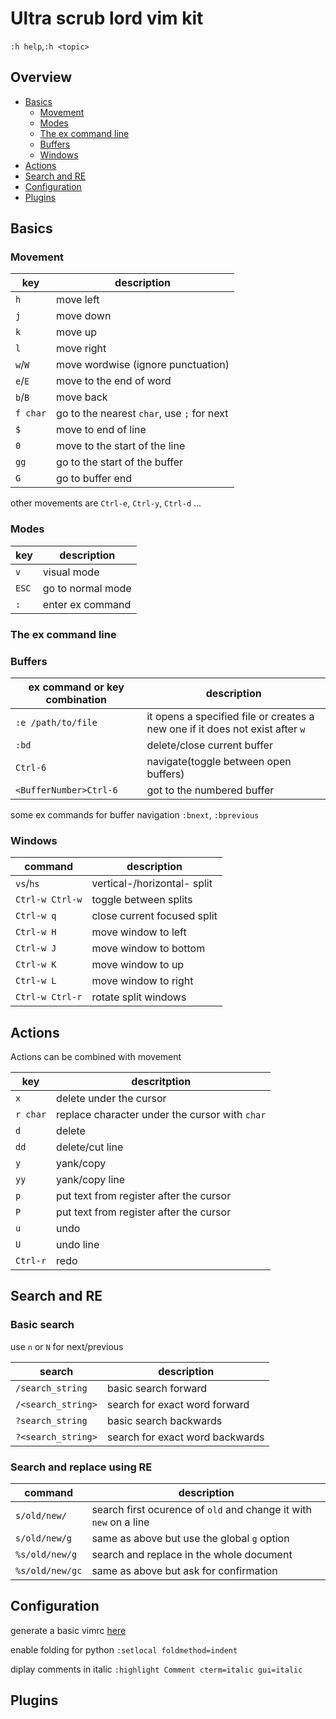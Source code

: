 # Ultra scrub lord vim kit

`:h help`,`:h <topic>`

## Overview

* [Basics](#basics)
   - [Movement](#movement)
   - [Modes](#modes)
   - [The ex command line](#the-ex-command-line)
   - [Buffers](#buffers)
   - [Windows](#windows)
* [Actions](#actions)
* [Search and RE](#search-and-re)
* [Configuration](#configuration)
* [Plugins](#plugins)

## Basics

### Movement

| key | description|
|-|-|
|`h`|move left|
|`j`|move down|
|`k`|move up|
|`l`|move right|
|`w`/`W`|move wordwise (ignore punctuation)|
|`e`/`E`| move to the end of word|
|`b`/`B`| move back|
|`f char`|go to the nearest `char`, use `;` for next|
|`$`| move to end of line|
|`0`| move to the start of the line|
|`gg`|go to the start of the buffer|
|`G`|go to buffer end|

other movements are `Ctrl-e`, `Ctrl-y`, `Ctrl-d` ...

### Modes
|key|description|
|-|-|
|`v`|visual mode|
|`ESC`| go to normal mode|
|`:`| enter ex command|

### The ex command line

### Buffers

|ex command or key combination| description|
|-|-|
|`:e /path/to/file`|it opens a specified file or creates a new one if it does not exist after `w`|
|`:bd`|delete/close current buffer|
|`Ctrl-6`| navigate(toggle between open buffers)|
|`<BufferNumber>Ctrl-6`|got to the numbered buffer|

some ex commands for buffer navigation `:bnext`, `:bprevious`

### Windows

|command|description|
|-|-|
|`vs`/`hs`|vertical-/horizontal- split|
|`Ctrl-w Ctrl-w`|toggle between splits|
|`Ctrl-w q`|close current focused split|
|`Ctrl-w H`|move window to left|
|`Ctrl-w J`|move window to bottom|
|`Ctrl-w K`|move window to up|
|`Ctrl-w L`|move window to right|
|`Ctrl-w Ctrl-r`|rotate split windows|

## Actions

Actions can be combined with movement

|key|descritption|
|-|-|
|`x`|delete under the cursor|
|`r char`|replace character under the cursor with `char`|
|`d`|delete|
|`dd`|delete/cut line|
|`y`|yank/copy|
|`yy`| yank/copy line|
|`p`|put text from register after the cursor|
|`P`|put text from register after the cursor|
|`u`|undo|
|`U`|undo line|
|`Ctrl-r`|redo|


## Search and RE

### Basic search

use `n` or `N` for next/previous

|search|description|
|-|-|
|`/search_string`|basic search forward|
|`/<search_string>`| search for exact word forward|
|`?search_string`|basic search backwards|
|`?<search_string>`| search for exact word backwards|

### Search and replace using RE

|command|description|
|-|-|
|`s/old/new/`|search first ocurence of `old` and change it with `new` on a line|
|`s/old/new/g`|same as above but use the global `g` option|
|`%s/old/new/g`|search and replace in the whole document|
|`%s/old/new/gc`|same as above but ask for confirmation|

## Configuration

generate a basic vimrc [here](http://vim-bootstrap.com/)

enable folding for python `:setlocal foldmethod=indent`

diplay comments in italic `:highlight Comment cterm=italic gui=italic`

## Plugins



